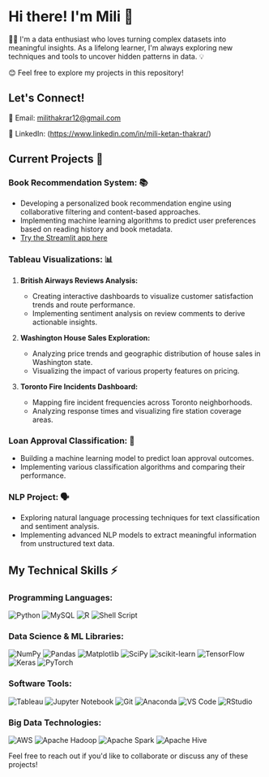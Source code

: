 # Hi there! I'm Mili 👋
🧙‍♀️ I'm a data enthusiast who loves turning complex datasets into meaningful insights. As a lifelong learner, I'm always exploring new techniques and tools to uncover hidden patterns in data. 💡

😊 Feel free to explore my projects in this repository!

## Let's Connect!

📧 Email: milithakrar12@gmail.com

🔗 LinkedIn: (https://www.linkedin.com/in/mili-ketan-thakrar/)

## Current Projects 🚀

### Book Recommendation System: 📚

- Developing a personalized book recommendation engine using collaborative filtering and content-based approaches.
- Implementing machine learning algorithms to predict user preferences based on reading history and book metadata.
- [Try the Streamlit app here](https://book-recommendations-r8wirca.streamlit.app/)

### Tableau Visualizations: 📊

1. **British Airways Reviews Analysis:**
   - Creating interactive dashboards to visualize customer satisfaction trends and route performance.
   - Implementing sentiment analysis on review comments to derive actionable insights.

2. **Washington House Sales Exploration:**
   - Analyzing price trends and geographic distribution of house sales in Washington state.
   - Visualizing the impact of various property features on pricing.

3. **Toronto Fire Incidents Dashboard:**
   - Mapping fire incident frequencies across Toronto neighborhoods.
   - Analyzing response times and visualizing fire station coverage areas.

### Loan Approval Classification: 💼

- Building a machine learning model to predict loan approval outcomes.
- Implementing various classification algorithms and comparing their performance.

### NLP Project: 🗣️

- Exploring natural language processing techniques for text classification and sentiment analysis.
- Implementing advanced NLP models to extract meaningful information from unstructured text data.

## My Technical Skills ⚡

### Programming Languages:
<p>
  <img src="https://img.shields.io/badge/Python-3776AB?style=flat&logo=python&logoColor=white" alt="Python"/>
  <img src="https://img.shields.io/badge/MySQL-4479A1?style=flat&logo=mysql&logoColor=white" alt="MySQL"/>
  <img src="https://img.shields.io/badge/R-276DC3?style=flat&logo=r&logoColor=white" alt="R"/>
  <img src="https://img.shields.io/badge/Shell_Script-121331?style=flat&logo=gnu-bash&logoColor=white" alt="Shell Script"/>
</p>

### Data Science & ML Libraries:
<p>
  <img src="https://img.shields.io/badge/NumPy-013243?style=flat&logo=numpy&logoColor=white" alt="NumPy"/>
  <img src="https://img.shields.io/badge/Pandas-150458?style=flat&logo=pandas&logoColor=white" alt="Pandas"/>
  <img src="https://img.shields.io/badge/Matplotlib-11557C?style=flat&logo=matplotlib&logoColor=white" alt="Matplotlib"/>
  <img src="https://img.shields.io/badge/SciPy-654B98?style=flat&logo=scipy&logoColor=white" alt="SciPy"/>
  <img src="https://img.shields.io/badge/scikit_learn-F7931E?style=flat&logo=scikit-learn&logoColor=white" alt="scikit-learn"/>
  <img src="https://img.shields.io/badge/TensorFlow-FF6F00?style=flat&logo=tensorflow&logoColor=white" alt="TensorFlow"/>
  <img src="https://img.shields.io/badge/Keras-D00000?style=flat&logo=keras&logoColor=white" alt="Keras"/>
  <img src="https://img.shields.io/badge/PyTorch-EE4C2C?style=flat&logo=pytorch&logoColor=white" alt="PyTorch"/>
</p>

### Software Tools:
<p>
  <img src="https://img.shields.io/badge/Tableau-E2211B?style=flat&logo=tableau&logoColor=white" alt="Tableau"/>
  <img src="https://img.shields.io/badge/Jupyter-F37726?style=flat&logo=jupyter&logoColor=white" alt="Jupyter Notebook"/>
  <img src="https://img.shields.io/badge/Git-F05032?style=flat&logo=git&logoColor=white" alt="Git"/>
  <img src="https://img.shields.io/badge/Anaconda-42B029?style=flat&logo=anaconda&logoColor=white" alt="Anaconda"/>
  <img src="https://img.shields.io/badge/VS_Code-007ACC?style=flat&logo=visual-studio-code&logoColor=white" alt="VS Code"/>
  <img src="https://img.shields.io/badge/RStudio-75AADB?style=flat&logo=rstudio&logoColor=white" alt="RStudio"/>
</p>

### Big Data Technologies:
<p>
  <img src="https://img.shields.io/badge/AWS-232F3E?style=flat&logo=amazonaws&logoColor=white" alt="AWS"/>
  <img src="https://img.shields.io/badge/Apache_Hadoop-660033?style=flat&logo=apache-hadoop&logoColor=white" alt="Apache Hadoop"/>
  <img src="https://img.shields.io/badge/Apache_Spark-E25A1C?style=flat&logo=apache-spark&logoColor=white" alt="Apache Spark"/>
  <img src="https://img.shields.io/badge/Apache_Hive-FFD700?style=flat&logo=apache&logoColor=000000" alt="Apache Hive"/>
</p>

Feel free to reach out if you'd like to collaborate or discuss any of these projects!
